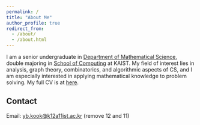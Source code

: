 ```yaml
---
permalink: /
title: "About Me"
author_profile: true
redirect_from: 
  - /about/
  - /about.html
---
```



I am a senior undergraduate in [Department of Mathematical Science](https://mathsci.kaist.ac.kr/home/), double majoring in [School of Computing](https://cs.kaist.ac.kr) at KAIST. My field of interest lies in analysis, graph theory, combinatorics, and algorithmic aspects of CS, and I am especially interested in applying mathematical knowledge to problem solving. My full CV is at [here](https://www.dropbox.com/s/1hcryg2ppayjb4y/cv_english.pdf?dl=0). 

Contact
------
Email: <yb.kook@k12a11ist.ac.kr> (remove 12 and 11)
